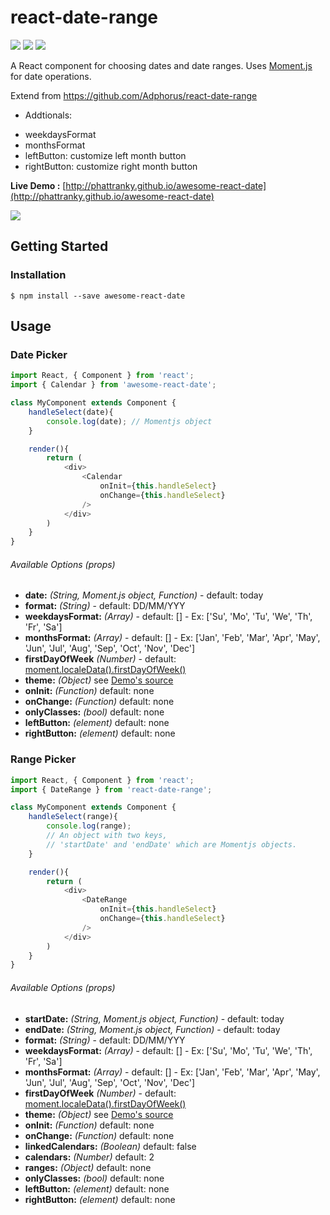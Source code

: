 # react-date-range
![](https://badge.fury.io/js/react-date-range.svg)
![](https://david-dm.org/phattranky/awesome-react-date.svg)
![](https://david-dm.org/phattranky/awesome-react-date/dev-status.svg)

A React component for choosing dates and date ranges. Uses [Moment.js](http://momentjs.com/) for date operations.

Extend from https://github.com/Adphorus/react-date-range

- Addtionals:
* weekdaysFormat
* monthsFormat
* leftButton: customize left month button
* rightButton: customize right month button

**Live Demo :** [http://phattranky.github.io/awesome-react-date](http://phattranky.github.io/awesome-react-date)

![](https://cdn.pbrd.co/images/1fjQlZzy.png)

## Getting Started
### Installation

```
$ npm install --save awesome-react-date
```

## Usage
### Date Picker
```javascript
import React, { Component } from 'react';
import { Calendar } from 'awesome-react-date';

class MyComponent extends Component {
	handleSelect(date){
		console.log(date); // Momentjs object
	}

	render(){
		return (
			<div>
				<Calendar
					onInit={this.handleSelect}
					onChange={this.handleSelect}
				/>
			</div>
		)
	}
}

```

###### Available Options (props)

* **date:** *(String, Moment.js object, Function)* - default: today
* **format:** *(String)* - default: DD/MM/YYY
* **weekdaysFormat:** *(Array)* - default: [] - Ex: ['Su', 'Mo', 'Tu', 'We', 'Th', 'Fr', 'Sa']
* **monthsFormat:** *(Array)* - default: [] - Ex: ['Jan', 'Feb', 'Mar', 'Apr', 'May', 'Jun', 'Jul', 'Aug', 'Sep', 'Oct', 'Nov', 'Dec']
* **firstDayOfWeek** *(Number)* - default: [moment.localeData().firstDayOfWeek()](http://momentjs.com/docs/#/i18n/locale-data/)
* **theme:** *(Object)* see [Demo's source](https://github.com/Adphorus/react-date-range/blob/master/demo/src/components/Main.js#L130)
* **onInit:** *(Function)* default: none
* **onChange:** *(Function)* default: none
* **onlyClasses:** *(bool)* default: none
* **leftButton:** *(element)* default: none
* **rightButton:** *(element)* default: none

### Range Picker
```javascript
import React, { Component } from 'react';
import { DateRange } from 'react-date-range';

class MyComponent extends Component {
	handleSelect(range){
		console.log(range);
		// An object with two keys,
		// 'startDate' and 'endDate' which are Momentjs objects.
	}

	render(){
		return (
			<div>
				<DateRange
					onInit={this.handleSelect}
					onChange={this.handleSelect}
				/>
			</div>
		)
	}
}

```

###### Available Options (props)
* **startDate:** *(String, Moment.js object, Function)* - default: today
* **endDate:** *(String, Moment.js object, Function)* - default: today
* **format:** *(String)* - default: DD/MM/YYY
* **weekdaysFormat:** *(Array)* - default: [] - Ex: ['Su', 'Mo', 'Tu', 'We', 'Th', 'Fr', 'Sa']
* **monthsFormat:** *(Array)* - default: [] - Ex: ['Jan', 'Feb', 'Mar', 'Apr', 'May', 'Jun', 'Jul', 'Aug', 'Sep', 'Oct', 'Nov', 'Dec']
* **firstDayOfWeek** *(Number)* - default: [moment.localeData().firstDayOfWeek()](http://momentjs.com/docs/#/i18n/locale-data/)
* **theme:** *(Object)* see [Demo's source](https://github.com/Adphorus/react-date-range/blob/master/demo/src/components/Main.js#L143)
* **onInit:** *(Function)* default: none
* **onChange:** *(Function)* default: none
* **linkedCalendars:** *(Boolean)* default: false
* **calendars:** *(Number)* default: 2
* **ranges:** *(Object)* default: none
* **onlyClasses:** *(bool)* default: none
* **leftButton:** *(element)* default: none
* **rightButton:** *(element)* default: none

